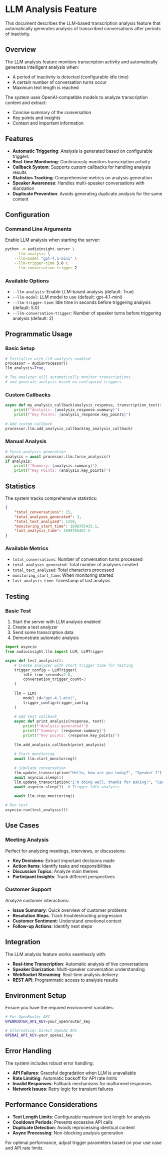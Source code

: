 # LLM Analysis Feature

This document describes the LLM-based transcription analysis feature that automatically generates analysis of transcribed conversations after periods of inactivity.

## Overview

The LLM analysis feature monitors transcription activity and automatically generates intelligent analysis when:
- A period of inactivity is detected (configurable idle time)
- A certain number of conversation turns occur
- Maximum text length is reached

The system uses OpenAI-compatible models to analyze transcription content and extract:
- Concise summary of the conversation
- Key points and insights
- Context and important information

## Features

- **Automatic Triggering**: Analysis is generated based on configurable triggers
- **Real-time Monitoring**: Continuously monitors transcription activity
- **Callback System**: Supports custom callbacks for handling analysis results
- **Statistics Tracking**: Comprehensive metrics on analysis generation
- **Speaker Awareness**: Handles multi-speaker conversations with diarization
- **Duplicate Prevention**: Avoids generating duplicate analysis for the same content

## Configuration

### Command Line Arguments

Enable LLM analysis when starting the server:

```bash
python -m audioinsight.server \
    --llm-analysis \
    --llm-model "gpt-4.1-mini" \
    --llm-trigger-time 5.0 \
    --llm-conversation-trigger 2
```

### Available Options

- `--llm-analysis`: Enable LLM-based analysis (default: True)
- `--llm-model`: LLM model to use (default: gpt-4.1-mini)  
- `--llm-trigger-time`: Idle time in seconds before triggering analysis (default: 5.0)
- `--llm-conversation-trigger`: Number of speaker turns before triggering analysis (default: 2)

## Programmatic Usage

### Basic Setup

```python
# Initialize with LLM analysis enabled
processor = AudioProcessor()
llm_analysis=True,

# The analyzer will automatically monitor transcriptions
# and generate analysis based on configured triggers
```

### Custom Callbacks

```python
async def my_analysis_callback(analysis_response, transcription_text):
    print(f"Analysis: {analysis_response.summary}")
    print(f"Key Points: {analysis_response.key_points}")
    
# Add custom callback
processor.llm.add_analysis_callback(my_analysis_callback)
```

### Manual Analysis

```python
# Force analysis generation
analysis = await processor.llm.force_analysis()
if analysis:
    print(f"Summary: {analysis.summary}")
    print(f"Key Points: {analysis.key_points}")
```

## Statistics

The system tracks comprehensive statistics:

```json
{
    "total_conversations": 15,
    "total_analyses_generated": 3,
    "total_text_analyzed": 1250,
    "monitoring_start_time": 1698765432.1,
    "last_analysis_time": 1698765467.5
}
```

### Available Metrics

- `total_conversations`: Number of conversation turns processed
- `total_analyses_generated`: Total number of analyses created
- `total_text_analyzed`: Total characters processed
- `monitoring_start_time`: When monitoring started
- `last_analysis_time`: Timestamp of last analysis

## Testing

### Basic Test

1. Start the server with LLM analysis enabled
2. Create a test analyzer
3. Send some transcription data
4. Demonstrate automatic analysis

```python
import asyncio
from audioinsight.llm import LLM, LLMTrigger

async def test_analysis():
    # Create analyzer with short trigger time for testing
    trigger_config = LLMTrigger(
        idle_time_seconds=2.0,
        conversation_trigger_count=3
    )
    
    llm = LLM(
        model_id="gpt-4.1-mini",
        trigger_config=trigger_config
    )
    
    # Add test callback
    async def print_analysis(response, text):
        print(f"Analysis generated!")
        print(f"Summary: {response.summary}")
        print(f"Key points: {response.key_points}")
    
    llm.add_analysis_callback(print_analysis)
    
    # Start monitoring
    await llm.start_monitoring()
    
    # Simulate conversation
    llm.update_transcription("Hello, how are you today?", "Speaker 1")
    await asyncio.sleep(1)
    llm.update_transcription("I'm doing well, thanks for asking!", "Speaker 2")
    await asyncio.sleep(3)  # Trigger idle analysis
    
    await llm.stop_monitoring()

# Run test
asyncio.run(test_analysis())
```

## Use Cases

### Meeting Analysis

Perfect for analyzing meetings, interviews, or discussions:

- **Key Decisions**: Extract important decisions made
- **Action Items**: Identify tasks and responsibilities
- **Discussion Topics**: Analyze main themes
- **Participant Insights**: Track different perspectives

### Customer Support

Analyze customer interactions:

- **Issue Summary**: Quick overview of customer problems
- **Resolution Steps**: Track troubleshooting progression
- **Customer Sentiment**: Understand emotional context
- **Follow-up Actions**: Identify next steps

## Integration

The LLM analysis feature works seamlessly with:

- **Real-time Transcription**: Automatic analysis of live conversations
- **Speaker Diarization**: Multi-speaker conversation understanding
- **WebSocket Streaming**: Real-time analysis delivery
- **REST API**: Programmatic access to analysis results

## Environment Setup

Ensure you have the required environment variables:

```bash
# For OpenRouter API
OPENROUTER_API_KEY=your_openrouter_key

# Alternative: Direct OpenAI API
OPENAI_API_KEY=your_openai_key
```

## Error Handling

The system includes robust error handling:

- **API Failures**: Graceful degradation when LLM is unavailable
- **Rate Limiting**: Automatic backoff for API rate limits
- **Invalid Responses**: Fallback mechanisms for malformed responses
- **Network Issues**: Retry logic for transient failures

## Performance Considerations

- **Text Length Limits**: Configurable maximum text length for analysis
- **Cooldown Periods**: Prevents excessive API calls
- **Duplicate Detection**: Avoids reprocessing identical content
- **Async Processing**: Non-blocking analysis generation

For optimal performance, adjust trigger parameters based on your use case and API rate limits. 